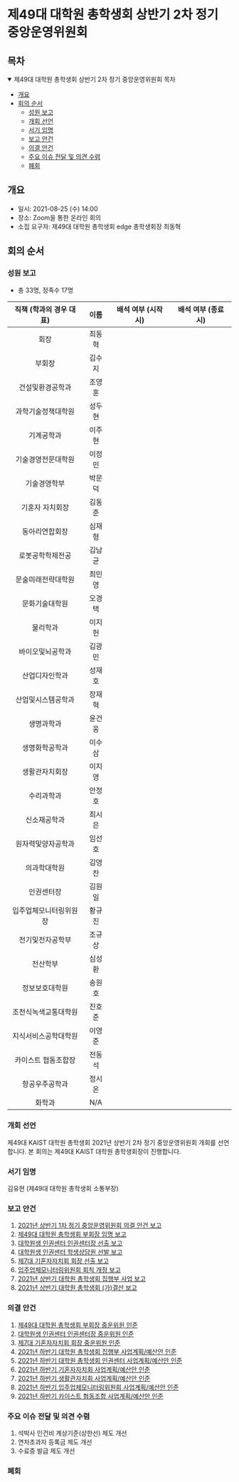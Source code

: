 제49대 대학원 총학생회 상반기 2차 정기 중앙운영위원회
===

## 목차
<details open>
<summary>제49대 대학원 총학생회 상반기 2차 정기 중앙운영위원회 목차</summary>
  
- [개요](#개요) 
- [회의 순서](#회의-순서) 
	- [성원 보고](#성원-보고) 
	- [개회 선언](#개회-선언) 
	- [서기 임명](#서기-임명) 
	- [보고 안건](#보고-안건) 
	- [의결 안건](#의결-안건) 
	- [주요 이슈 전달 및 의견 수렴](#주요-이슈-전달-및-의견-수렴) 
	- [폐회](#폐회) 
</details>

## 개요
- 일시: 2021-08-25 (수) 14:00 
- 장소: Zoom을 통한 온라인 회의
- 소집 요구자: 제49대 대학원 총학생회 edge 총학생회장 최동혁

## 회의 순서
### 성원 보고
- 총 33명, 정족수 17명  

| 직책 (학과의 경우 대표) | 이름 | 배석 여부 (시작 시) | 배석 여부 (종료 시) |
|:---:|:---:|:---:|:---:|
| 회장 | 최동혁 | | | 
| 부회장 | 김수지 | | | 
| 건설및환경공학과 | 조영훈 | | | 
| 과학기술정책대학원 | 성두현 | | | 
| 기계공학과 | 이주현 | | | 
| 기술경영전문대학원 | 이정민 | | | 
| 기술경영학부 | 박문덕 | | | 
| 기혼자 자치회장 | 김동준 | | | 
| 동아리연합회장 | 심재형 | | | 
| 로봇공학학제전공 | 김남균 | | | 
| 문술미래전략대학원 | 최민영 | | | 
| 문화기술대학원 | 오경택 | | | 
| 물리학과 | 이지헌 | | | 
| 바이오및뇌공학과 | 김광민 | | | 
| 산업디자인학과 | 성재호 | | | 
| 산업및시스템공학과 | 장재혁 | | | 
| 생명과학과 | 윤건웅 | | | 
| 생명화학공학과 | 이수삼 | | | 
| 생활관자치회장 | 이지영 | | | 
| 수리과학과 | 안정호 | | | 
| 신소재공학과 | 최시은 | | | 
| 원자력및양자공학과 | 임선호 | | | 
| 의과학대학원 | 김영찬 | | | 
| 인권센터장 | 김원일 | | | 
| 입주업체모니터링위원장 | 황규진 | | | 
| 전기및전자공학부 | 조규상 | | | 
| 전산학부 | 심성환 | | | 
| 정보보호대학원 | 송원호 | | | 
| 조천식녹색교통대학원 | 진호준 | | | 
| 지식서비스공학대학원 | 이영준 | | | 
| 카이스트 협동조합장 | 전동석 | | | 
| 항공우주공학과 | 정시온 | | | 
| 화학과 | N/A | | |  

### 개회 선언
제49대 KAIST 대학원 총학생회 2021년 상반기 2차 정기 중앙운영위원회 개회를 선언합니다. 본 회의는 제49대 KAIST 대학원 총학생회장이 진행합니다.

### 서기 임명
김유현 (제49대 대학원 총학생회 소통부장)

### 보고 안건
1. [2021년 상반기 1차 정기 중앙운영위원회 의결 안건 보고](보고안건/2021년-상반기-1차-정기-중앙운영위원회-의결-안건-보고.md)
2. [제49대 대학원 총학생회 부회장 임명 보고](보고안건/제49대-대학원-총학생회-부회장-임명-보고.md)
3. [대학원생 인권센터 인권센터장 선출 보고](보고안건/대학원생-인권센터-인권센터장-선출-보고.md)
4. [대학원생 인권센터 학생상담원 선발 보고](보고안건/대학원생-인권센터-학생상담원-선발-보고.md)
5. [제7대 기혼자자치회 회장 선출 보고](보고안건/제7대-기혼자자치회-회장-선출-보고.md)
6. [입주업체모니터링위원회 회칙 개정 보고](보고안건/입주업체모니터링위원회-회칙-개정-보고.md) 
7. [2021년 상반기 대학원 총학생회 집행부 사업 보고](보고안건/2021년-상반기-대학원-총학생회-집행부-사업-보고.md)
8. [2021년 상반기 대학원 총학생회 (가)결산 보고](보고안건/2021년-상반기-대학원-총학생회-가결산-보고.md)

### 의결 안건
1. [제49대 대학원 총학생회 부회장 중운위원 인준](의결안건/제49대-대학원-총학생회-부회장-중운위원-인준.md)
2. [대학원생 인권센터 인권센터장 중운위원 인준](의결안건/대학원생-인권센터-인권센터장-중운위원-인준.md)
3. [제7대 기혼자자치회 회장 중운위원 인준](의결안건/제7대-기혼자자치회-회장-중운위원-인준.md)
4. [2021년 하반기 대학원 총학생회 집행부 사업계획/예산안 인준](의결안건/2021년-하반기-대학원-총학생회-집행부-사업계획-예산안-인준.md)
5. [2021년 하반기 대학원 총학생회 인권센터 사업계획/예산안 인준](의결안건/2021년-하반기-대학원-총학생회-인권센터-사업계획-예산안-인준.md)
6. [2021년 하반기 기혼자자치회 사업계획/예산안 인준](의결안건/2021년-하반기-기혼자자치회-사업계획-예산안-인준.md)
7. [2021년 하반기 생활관자치회 사업계획/예산안 인준](의결안건/2021년-하반기-생활관자치회-사업계획-예산안-인준.md)
8. [2021년 하반기 입주업체모니터링위원회 사업계획/예산안 인준](의결안건/2021년-하반기-입주업체모니터링위원회-사업계획-예산안-인준.md)
9. [2021년 하반기 카이스트 협동조합 사업계획/예산안 인준](의결안건/2021년-하반기-카이스트-협동조합-사업계획-예산안-인준.md)

### 주요 이슈 전달 및 의견 수렴
1. 석박사 인건비 계상기준(상한선) 제도 개선
2. 연차초과자 등록금 제도 개선
3. 수료증 발급 제도 개선

### 폐회
